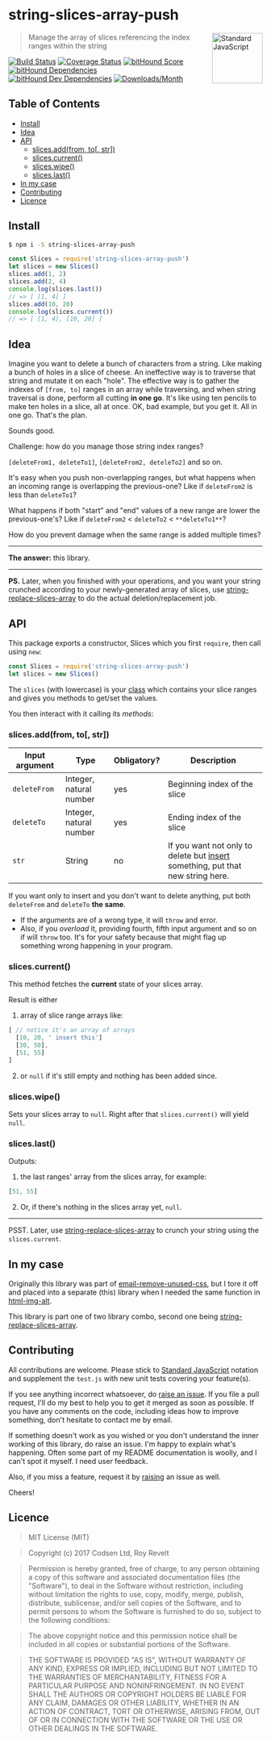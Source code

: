 # string-slices-array-push

<a href="https://standardjs.com" style="float: right; padding: 0 0 20px 20px;"><img src="https://cdn.rawgit.com/feross/standard/master/sticker.svg" alt="Standard JavaScript" width="100" align="right"></a>

> Manage the array of slices referencing the index ranges within the string

[![Build Status][travis-img]][travis-url]
[![Coverage Status][cov-img]][cov-url]
[![bitHound Score][bithound-img]][bithound-url]
[![bitHound Dependencies][deps-img]][deps-url]
[![bitHound Dev Dependencies][dev-img]][dev-url]
[![Downloads/Month][downloads-img]][downloads-url]

## Table of Contents

<!-- START doctoc generated TOC please keep comment here to allow auto update -->
<!-- DON'T EDIT THIS SECTION, INSTEAD RE-RUN doctoc TO UPDATE -->


- [Install](#install)
- [Idea](#idea)
- [API](#api)
  - [slices.add(from, to[, str])](#slicesaddfrom-to-str)
  - [slices.current()](#slicescurrent)
  - [slices.wipe()](#sliceswipe)
  - [slices.last()](#sliceslast)
- [In my case](#in-my-case)
- [Contributing](#contributing)
- [Licence](#licence)

<!-- END doctoc generated TOC please keep comment here to allow auto update -->

## Install

```bash
$ npm i -S string-slices-array-push
```

```js
const Slices = require('string-slices-array-push')
let slices = new Slices()
slices.add(1, 2)
slices.add(2, 4)
console.log(slices.last())
// => [ [1, 4] ]
slices.add(10, 20)
console.log(slices.current())
// => [ [1, 4], [10, 20] ]
```

## Idea

Imagine you want to delete a bunch of characters from a string. Like making a bunch of holes in a slice of cheese. An ineffective way is to traverse that string and mutate it on each "hole". The effective way is to gather the indexes of `[from, to]` ranges in an array while traversing, and when string traversal is done, perform all cutting **in one go**. It's like using ten pencils to make ten holes in a slice, all at once. OK, bad example, but you get it. All in one go. That's the plan.

Sounds good.

Challenge: how do you manage those string index ranges?

`[deleteFrom1, deleteTo1]`, `[deleteFrom2, deteleTo2]` and so on.

It's easy when you push non-overlapping ranges, but what happens when an incoming range is overlapping the previous-one? Like if `deleteFrom2` is less than `deleteTo1`?

What happens if both "start" and "end" values of a new range are lower the previous-one's? Like if `deleteFrom2` < `deleteTo2` < `**deleteTo1**`?

How do you prevent damage when the same range is added multiple times?

---

**The answer:** this library.

---

**PS.** Later, when you finished with your operations, and you want your string crunched according to your newly-generated array of slices, use [string-replace-slices-array](https://github.com/codsen/string-replace-slices-array) to do the actual deletion/replacement job.

## API

This package exports a constructor, Slices which you first `require`, then call using `new`:

```js
const Slices = require('string-slices-array-push')
let slices = new Slices()
```

The `slices` (with lowercase) is your [class](https://github.com/getify/You-Dont-Know-JS/blob/master/es6%20%26%20beyond/ch3.md#classes) which contains your slice ranges and gives you methods to get/set the values.

You then interact with it calling its _methods_:

### slices.add(from, to[, str])

Input argument | Type                    | Obligatory? | Description
---------------|-------------------------|-------------|--------------------
`deleteFrom`   | Integer, natural number | yes         | Beginning index of the slice
`deleteTo`     | Integer, natural number | yes         | Ending index of the slice
`str`          | String                  | no          | If you want not only to delete but [insert](https://github.com/codsen/string-replace-slices-array) something, put that new string here.

If you want only to insert and you don't want to delete anything, put both `deleteFrom` and `deleteTo` **the same**.

* If the arguments are of a wrong type, it will `throw` and error.
* Also, if you _overload_ it, providing fourth, fifth input argument and so on if will `throw` too. It's for your safety because that might flag up something wrong happening in your program.

### slices.current()

This method fetches the **current** state of your slices array.

Result is either

1) array of slice range arrays like:

```js
[ // notice it's an array of arrays
  [10, 20, ' insert this']
  [30, 50],
  [51, 55]
]
```

2) or `null` if it's still empty and nothing has been added since.

### slices.wipe()

Sets your slices array to `null`. Right after that `slices.current()` will yield `null`.

### slices.last()

Outputs:

1) the last ranges' array from the slices array, for example:

```js
[51, 55]
```

2) Or, if there's nothing in the slices array yet, `null`.

---


PSST. Later, use [string-replace-slices-array](https://github.com/codsen/string-replace-slices-array) to crunch your string using the `slices.current`.

## In my case

Originally this library was part of [email-remove-unused-css](https://github.com/codsen/email-remove-unused-css/), but I tore it off and placed into a separate (this) library when I needed the same function in [html-img-alt](https://github.com/codsen/html-img-alt).

This library is part one of two library combo, second one being [string-replace-slices-array](https://github.com/codsen/string-replace-slices-array).

## Contributing

All contributions are welcome. Please stick to [Standard JavaScript](https://standardjs.com) notation and supplement the `test.js` with new unit tests covering your feature(s).

If you see anything incorrect whatsoever, do [raise an issue](https://github.com/codsen/string-slices-array-push/issues). If you file a pull request, I'll do my best to help you to get it merged as soon as possible. If you have any comments on the code, including ideas how to improve something, don't hesitate to contact me by email.

If something doesn't work as you wished or you don't understand the inner working of this library, do raise an issue. I'm happy to explain what's happening. Often some part of my README documentation is woolly, and I can't spot it myself. I need user feedback.

Also, if you miss a feature, request it by [raising](https://github.com/codsen/string-slices-array-push/issues) an issue as well.

Cheers!

## Licence

> MIT License (MIT)

> Copyright (c) 2017 Codsen Ltd, Roy Revelt

> Permission is hereby granted, free of charge, to any person obtaining a copy
of this software and associated documentation files (the "Software"), to deal
in the Software without restriction, including without limitation the rights
to use, copy, modify, merge, publish, distribute, sublicense, and/or sell
copies of the Software, and to permit persons to whom the Software is
furnished to do so, subject to the following conditions:

> The above copyright notice and this permission notice shall be included in all
copies or substantial portions of the Software.

> THE SOFTWARE IS PROVIDED "AS IS", WITHOUT WARRANTY OF ANY KIND, EXPRESS OR
IMPLIED, INCLUDING BUT NOT LIMITED TO THE WARRANTIES OF MERCHANTABILITY,
FITNESS FOR A PARTICULAR PURPOSE AND NONINFRINGEMENT. IN NO EVENT SHALL THE
AUTHORS OR COPYRIGHT HOLDERS BE LIABLE FOR ANY CLAIM, DAMAGES OR OTHER
LIABILITY, WHETHER IN AN ACTION OF CONTRACT, TORT OR OTHERWISE, ARISING FROM,
OUT OF OR IN CONNECTION WITH THE SOFTWARE OR THE USE OR OTHER DEALINGS IN THE
SOFTWARE.

[travis-img]: https://travis-ci.org/codsen/string-slices-array-push.svg?branch=master
[travis-url]: https://travis-ci.org/codsen/string-slices-array-push

[cov-img]: https://coveralls.io/repos/github/codsen/string-slices-array-push/badge.svg?branch=master
[cov-url]: https://coveralls.io/github/codsen/string-slices-array-push?branch=master

[bithound-img]: https://www.bithound.io/github/codsen/string-slices-array-push/badges/score.svg
[bithound-url]: https://www.bithound.io/github/codsen/string-slices-array-push

[deps-img]: https://www.bithound.io/github/codsen/string-slices-array-push/badges/dependencies.svg
[deps-url]: https://www.bithound.io/github/codsen/string-slices-array-push/master/dependencies/npm

[dev-img]: https://www.bithound.io/github/codsen/string-slices-array-push/badges/devDependencies.svg
[dev-url]: https://www.bithound.io/github/codsen/string-slices-array-push/master/dependencies/npm

[downloads-img]: https://img.shields.io/npm/dm/string-slices-array-push.svg
[downloads-url]: https://www.npmjs.com/package/string-slices-array-push
